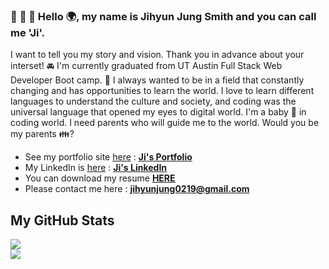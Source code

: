### :door: :door: :door: Hello 🌍, my name is Jihyun Jung Smith and you can call me 'Ji'.
I want to tell you my story and vision. Thank you in advance about your interset!
🚘  I'm currently graduated from UT Austin Full Stack Web Developer Boot camp.
💫 I always wanted to be in a field that constantly changing and has opportunities to learn the world. 
I love to learn different languages to understand the culture and society, and coding was the universal language that opened my eyes to digital world. 
I'm a baby 👶 in coding world. I need parents who will guide me to the world. Would you be my parents 👪?
- See my portfolio site [here](https://jiji-smith.github.io/react-portfolio/) : [**Ji's Portfolio**](https://jiji-smith.github.io/react-portfolio)
- My LinkedIn is [here](https://www.linkedin.com/in/jihyun-j-b26589161/) : [**Ji's LinkedIn**](https://www.linkedin.com/in/jihyun-j-b26589161/)
- You can download my resume [**HERE**](#)
- Please contact me here : [**jihyunjung0219@gmail.com**](mailto:jihyungjung0219@gmail.com)

## My GitHub Stats

<p>
    <img src="https://github-readme-stats.vercel.app/api?username=jiji-smith&show_icons=true&theme=dark" />
    <br>
    <img src="https://github-readme-stats.vercel.app/api/top-langs/?username=jiji-smith&layout=compact&theme=dark" />
</p>
